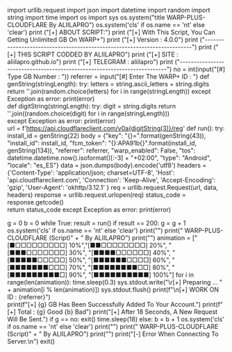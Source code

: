 import urllib.request
import json
import datetime
import random
import string
import time
import os
import sys
os.system("title WARP-PLUS-CLOUDFLARE By ALIILAPRO")
os.system('cls' if os.name == 'nt' else 'clear')
print ("[+] ABOUT SCRIPT:")
print ("[+] With This Script, You Can Getting Unlimited GB On WARP+")
print ("[+] Version : 4.0.0")
print ("-------------------------------------------------------------------------")
print ("[+] THIS SCRIPT CODDED BY ALIILAPRO") 
print ("[+] SITE : aliilapro.github.io") 
print ("[+] TELEGRAM : aliilapro")
print ("-------------------------------------------------------------------------")
no = int(input("[#] Type GB Number : "))
referrer = input("[#] Enter The WARP+ ID : ")
def genString(stringLength):
	try:
		letters = string.ascii_letters + string.digits
		return ''.join(random.choice(letters) for i in range(stringLength))
	except Exception as error:
		print(error)		    
def digitString(stringLength):
	try:
		digit = string.digits
		return ''.join((random.choice(digit) for i in range(stringLength)))    
	except Exception as error:
		print(error)	
url = f'https://api.cloudflareclient.com/v0a{digitString(3)}/reg'
def run():
	try:
		install_id = genString(22)
		body = {"key": "{}=".format(genString(43)),
				"install_id": install_id,
				"fcm_token": "{}:APA91b{}".format(install_id, genString(134)),
				"referrer": referrer,
				"warp_enabled": False,
				"tos": datetime.datetime.now().isoformat()[:-3] + "+02:00",
				"type": "Android",
				"locale": "es_ES"}
		data = json.dumps(body).encode('utf8')
		headers = {'Content-Type': 'application/json; charset=UTF-8',
					'Host': 'api.cloudflareclient.com',
					'Connection': 'Keep-Alive',
					'Accept-Encoding': 'gzip',
					'User-Agent': 'okhttp/3.12.1'
					}
		req         = urllib.request.Request(url, data, headers)
		response    = urllib.request.urlopen(req)
		status_code = response.getcode()	
		return status_code
	except Exception as error:
		print(error)	

g = 0
b = 0
while True:
	result = run()
	if result == 200:
		g = g + 1
		os.system('cls' if os.name == 'nt' else 'clear')
		print("")
		print("                  WARP-PLUS-CLOUDFLARE (Script)" + " By ALIILAPRO")
		print("")
		animation = ["[■□□□□□□□□□] 10%","[■■□□□□□□□□] 20%", "[■■■□□□□□□□] 30%", "[■■■■□□□□□□] 40%", "[■■■■■□□□□□] 50%", "[■■■■■■□□□□] 60%", "[■■■■■■■□□□] 70%", "[■■■■■■■■□□] 80%", "[■■■■■■■■■□] 90%", "[■■■■■■■■■■] 100%"] 
		for i in range(len(animation)):
			time.sleep(0.3)
			sys.stdout.write("\r[+] Preparing ... " + animation[i % len(animation)])
			sys.stdout.flush()
		print(f"\n[+] WORK ON ID : {referrer}")    
		print(f"[+] {g} GB Has Been Successfully Added To Your Account.")
		print(f"[+] Total : {g} Good {b} Bad")
		print("[+] After 18 Seconds, A New Request Will Be Sent.")
		if g == no:
			exit()
		time.sleep(18)
	else:
		b = b + 1
		os.system('cls' if os.name == 'nt' else 'clear')
		print("")
		print("                  WARP-PLUS-CLOUDFLARE (Script)" + " By ALIILAPRO")
		print("")
		print("[-] Error When Connecting To Server.\n")
		exit()
